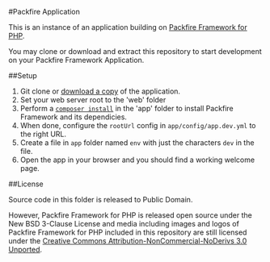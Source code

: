 #Packfire Application

This is an instance of an application building on [Packfire Framework for PHP](http://mauris.sg/packfire/).

You may clone or download and extract this repository to start development on your Packfire Framework Application.

##Setup
1. Git clone or [download a copy](https://github.com/packfire/packfire-app/releases/tag/2.1) of the application.
2. Set your web server root to the 'web' folder
3. Perform a [`composer install`](https://getcomposer.org/) in the 'app' folder to install Packfire Framework and its dependicies. 
4. When done, configure the `rootUrl` config in `app/config/app.dev.yml` to the right URL.
5. Create a file in `app` folder named `env` with just the characters `dev` in the file.
6. Open the app in your browser and you should find a working welcome page. 

##License

Source code in this folder is released to Public Domain.

However,  Packfire Framework for PHP is released open source under the New BSD 3-Clause License and media including images and logos of Packfire Framework for PHP included in this repository are still licensed under the [Creative Commons Attribution-NonCommercial-NoDerivs 3.0 Unported](https://github.com/packfire/packfire-framework/blob/master/license/packfire-content.license.txt).

